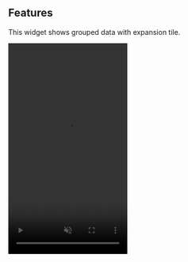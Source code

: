 ## Features

This widget shows grouped data with expansion tile.

<video autoplay="" controls="" loop="" muted="" preload="auto" src="https://user-images.githubusercontent.com/39804422/133917377-4e74d53b-3f17-4cc7-8443-2e7d2f9fdef4.mp4" width="240" height="426" />



## Simple Usage

See `/example` folder for the sample.

```dart
List<GroupBase> _createList() {
  return [
    GroupBase(uid: "group-1"),
    GroupBase(uid: "group-2"),
    GroupBase(uid: "group-1-1" parent: "group-1"),
    GroupBase(uid: "group-2-1" parent: "group-2"),
    GroupBase(uid: "group-3"),
    GroupBase(uid: "group-2-1-1", parent: "group-2-1"),
    GroupBase(uid: "group-2-2",  parent: "group-2"),
    GroupBase(uid: "group-2-3",  parent: "group-2"),
  ];
}

GroupedExpansionTile<GroupBase>(
  data: _createList(),
  builder: (parent, depth) => Text(parent.self.name),
}
```

## Advanced usage

<video autoplay="" controls="" loop="" muted="" preload="auto" src="https://user-images.githubusercontent.com/39804422/133917379-fc9e0edc-03d6-4941-b7ad-428f7cf64166.mp4" width="240" height="426" />